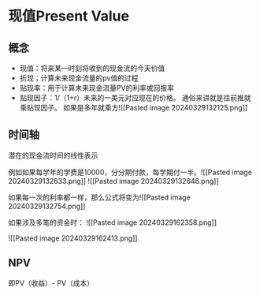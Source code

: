 # 现值Present Value

## 概念

* 现值：将来某一时刻将收到的现金流的今天价值
* 折现；计算未来现金流量的pv值的过程
* 贴现率：用于计算未来现金流量PV的利率或回报率
* 贴现因子：1/（1+r）未来的一美元对应现在的价格。
	通俗来讲就是往前推就乘贴现因子。
	如果是多年就乘方![[Pasted image 20240329132125.png]]


## 时间轴

潜在的现金流时间的线性表示

例如如果每学年的学费是10000，分分期付款，每学期付一半。![[Pasted image 20240329132633.png]]
![[Pasted image 20240329132646.png]]

如果每一次的利率都一样，那么公式将变为![[Pasted image 20240329132754.png]]

如果涉及多笔的资金时：
![[Pasted image 20240329162358.png]]

![[Pasted image 20240329162413.png]]

## NPV

即PV（收益）- PV（成本）
